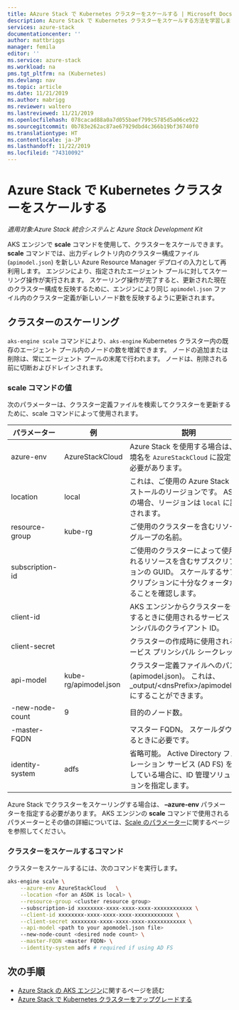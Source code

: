 ```yaml
---
title: AAzure Stack で Kubernetes クラスターをスケールする | Microsoft Docs
description: Azure Stack で Kubernetes クラスターをスケールする方法を学習します。
services: azure-stack
documentationcenter: ''
author: mattbriggs
manager: femila
editor: ''
ms.service: azure-stack
ms.workload: na
pms.tgt_pltfrm: na (Kubernetes)
ms.devlang: nav
ms.topic: article
ms.date: 11/21/2019
ms.author: mabrigg
ms.reviewer: waltero
ms.lastreviewed: 11/21/2019
ms.openlocfilehash: 078cacad88a0a7d055baef799c5785d5a06ce922
ms.sourcegitcommit: 0b783e262ac87ae67929dbd4c366b19bf36740f0
ms.translationtype: HT
ms.contentlocale: ja-JP
ms.lasthandoff: 11/22/2019
ms.locfileid: "74310092"
---
```

# <a name="scale-a-kubernetes-cluster-on-azure-stack"></a>Azure Stack で Kubernetes クラスターをスケールする

*適用対象:Azure Stack 統合システムと Azure Stack Development Kit*

AKS エンジンで **scale** コマンドを使用して、クラスターをスケールできます。 **scale** コマンドでは、出力ディレクトリ内のクラスター構成ファイル (`apimodel.json`) を新しい Azure Resource Manager デプロイの入力として再利用します。 エンジンにより、指定されたエージェント プールに対してスケーリング操作が実行されます。 スケーリング操作が完了すると、更新された現在のクラスター構成を反映するために、エンジンにより同じ `apimodel.json` ファイル内のクラスター定義が新しいノード数を反映するように更新されます。

## <a name="scale-a-cluster"></a>クラスターのスケーリング

`aks-engine scale` コマンドにより、`aks-engine` Kubernetes クラスター内の既存のエージェント プール内のノードの数を増減できます。 ノードの追加または削除は、常にエージェント プールの末尾で行われます。 ノードは、削除される前に切断およびドレインされます。

### <a name="values-for-the-scale-command"></a>scale コマンドの値

次のパラメーターは、クラスター定義ファイルを検索してクラスターを更新するために、scale コマンドによって使用されます。

| パラメーター | 例 | 説明 |
| --- | --- | --- | 
| azure-env | AzureStackCloud | Azure Stack を使用する場合は、環境名を `AzureStackCloud` に設定する必要があります。 | 
| location | local | これは、ご使用の Azure Stack インストールのリージョンです。 ASDK の場合、リージョンは `local` に設定されます。  | 
| resource-group | kube-rg | ご使用のクラスターを含むリソース グループの名前。 | 
| subscription-id |  | ご使用のクラスターによって使用されるリソースを含むサブスクリプションの GUID。 スケールするサブスクリプションに十分なクォータがあることを確認します。 | 
| client-id |  | AKS エンジンからクラスターを作成するときに使用されるサービス プリンシパルのクライアント ID。 | 
| client-secret |  | クラスターの作成時に使用されるサービス プリンシパル シークレット。 | 
| api-model | kube-rg/apimodel.json | クラスター定義ファイルへのパス (apimodel.json)。 これは、_output/\<dnsPrefix>/apimodel.json にすることができます。 | 
| -new-node-count | 9 | 目的のノード数。 | 
| -master-FQDN |  | マスター FQDN。 スケールダウンするときに必要です。 |
| identity-system | adfs | 省略可能。 Active Directory フェデレーション サービス (AD FS) を使用している場合に、ID 管理ソリューションを指定します。 |

Azure Stack でクラスターをスケーリングする場合は、 **–azure-env** パラメーターを指定する必要があります。 AKS エンジンの **scale** コマンドで使用されるパラメーターとその値の詳細については、[Scale のパラメーター](https://github.com/Azure/aks-engine/blob/master/docs/topics/scale.md#parameters)に関するページを参照してください。

### <a name="command-to-scale-your-cluster"></a>クラスターをスケールするコマンド

クラスターをスケールするには、次のコマンドを実行します。

```bash
aks-engine scale \
    --azure-env AzureStackCloud   \
    --location <for an ASDK is local> \
    --resource-group <cluster resource group>
    --subscription-id xxxxxxxx-xxxx-xxxx-xxxx-xxxxxxxxxxxx \
    --client-id xxxxxxxx-xxxx-xxxx-xxxx-xxxxxxxxxxxx \
    --client-secret xxxxxxxx-xxxx-xxxx-xxxx-xxxxxxxxxxxx \
    --api-model <path to your apomodel.json file>
    --new-node-count <desired node count> \
    --master-FQDN <master FQDN> \
    --identity-system adfs # required if using AD FS
```

## <a name="next-steps"></a>次の手順

- [Azure Stack の AKS エンジン](azure-stack-kubernetes-aks-engine-overview.md)に関するページを読む
- [Azure Stack で Kubernetes クラスターをアップグレードする](azure-stack-kubernetes-aks-engine-upgrade.md)